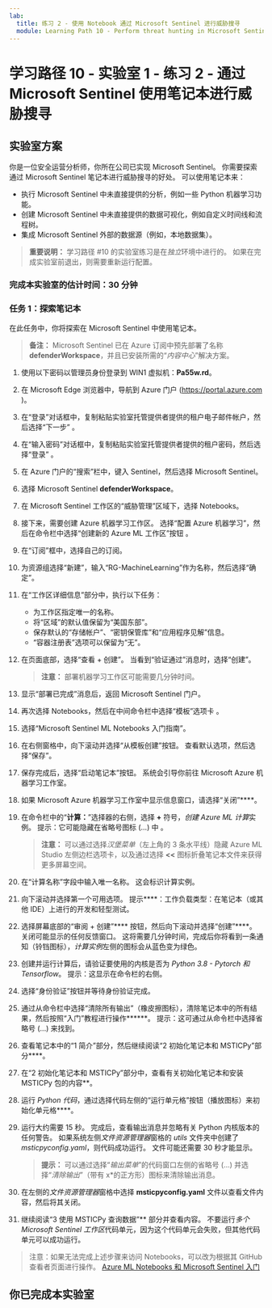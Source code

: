 ```yaml
---
lab:
  title: 练习 2 - 使用 Notebook 通过 Microsoft Sentinel 进行威胁搜寻
  module: Learning Path 10 - Perform threat hunting in Microsoft Sentinel
---
```


# 学习路径 10 - 实验室 1 - 练习 2 - 通过 Microsoft Sentinel 使用笔记本进行威胁搜寻

## 实验室方案

你是一位安全运营分析师，你所在公司已实现 Microsoft Sentinel。 你需要探索通过 Microsoft Sentinel 笔记本进行威胁搜寻的好处。 可以使用笔记本来：

- 执行 Microsoft Sentinel 中未直接提供的分析，例如一些 Python 机器学习功能。
- 创建 Microsoft Sentinel 中未直接提供的数据可视化，例如自定义时间线和流程树。
- 集成 Microsoft Sentinel 外部的数据源（例如，本地数据集）。

>**重要说明：** 学习路径 #10 的实验室练习是在*独立*环境中进行的。 如果在完成实验室前退出，则需要重新运行配置。

### 完成本实验室的估计时间：30 分钟

### 任务 1：探索笔记本

在此任务中，你将探索在 Microsoft Sentinel 中使用笔记本。

>**备注：** Microsoft Sentinel 已在 Azure 订阅中预先部署了名称 **defenderWorkspace**，并且已安装所需的“*内容中心*”解决方案。

1. 使用以下密码以管理员身份登录到 WIN1 虚拟机：**Pa55w.rd**。  

1. 在 Microsoft Edge 浏览器中，导航到 Azure 门户 (<https://portal.azure.com> )。

1. 在“登录”对话框中，复制粘贴实验室托管提供者提供的租户电子邮件帐户，然后选择“下一步”  。

1. 在“输入密码”对话框中，复制粘贴实验室托管提供者提供的租户密码，然后选择“登录”  。

1. 在 Azure 门户的“搜索”栏中，键入 Sentinel，然后选择 Microsoft Sentinel。

1. 选择 Microsoft Sentinel **defenderWorkspace**。

1. 在 Microsoft Sentinel 工作区的“威胁管理”区域下，选择 Notebooks。

1. 接下来，需要创建 Azure 机器学习工作区。 选择“配置 Azure 机器学习”，然后在命令栏中选择“创建新的 Azure ML 工作区”按钮 。

1. 在“订阅”框中，选择自己的订阅。

1. 为资源组选择“新建”，输入“RG-MachineLearning”作为名称，然后选择“确定”。 

1. 在“工作区详细信息”部分中，执行以下任务：

     - 为工作区指定唯一的名称。
     - 将“区域”的默认值保留为“美国东部”。
     - 保存默认的“存储帐户”、“密钥保管库”和“应用程序见解”信息。
     - “容器注册表”选项可以保留为“无”。

1. 在页面底部，选择“查看 + 创建”。 当看到“验证通过”消息时，选择“创建”。 

     >**注意：** 部署机器学习工作区可能需要几分钟时间。

1. 显示“部署已完成”消息后，返回 Microsoft Sentinel 门户。

1. 再次选择 Notebooks，然后在中间命令栏中选择“模板”选项卡 。 

1. 选择“Microsoft Sentinel ML Notebooks 入门指南”。

1. 在右侧窗格中，向下滚动并选择“从模板创建”按钮。 查看默认选项，然后选择“保存”。

1. 保存完成后，选择“启动笔记本”按钮。 系统会引导你前往 Microsoft Azure 机器学习工作室。

1. 如果 Microsoft Azure 机器学习工作室中显示信息窗口，请选择“关闭”****。

1. 在命令栏中的“**计算：**”选择器的右侧，选择 **+** 符号，*创建 Azure ML 计算*实例。 提示：它可能隐藏在省略号图标 (...) 中 。

     >**注意：** 可以通过选择*汉堡菜单*（左上角的 3 条水平线）隐藏 Azure ML Studio 左侧边栏选项卡，以及通过选择 **<<** 图标折叠笔记本文件来获得更多屏幕空间。

1. 在“计算名称”字段中输入唯一名称。 这会标识计算实例。

1. 向下滚动并选择第一个可用选项。 提示****：工作负载类型：在笔记本（或其他 IDE）上进行的开发和轻型测试。

1. 选择屏幕底部的“审阅 + 创建”**** 按钮，然后向下滚动并选择“创建”****。 关闭可能显示的任何反馈窗口。 这将需要几分钟时间，完成后你将看到一条通知（铃铛图标），*计算实例*左侧的图标会从蓝色变为绿色。

1. 创建并运行计算后，请验证要使用的内核是否为 *Python 3.8 - Pytorch 和 Tensorflow*。 提示：这显示在命令栏的右侧。

1. 选择“身份验证”按钮并等待身份验证完成。

1. 通过从命令栏中选择“清除所有输出”（橡皮擦图标），清除笔记本中的所有结果，然后按照“入门”教程进行操作******。 提示：这可通过从命令栏中选择省略号 (...) 来找到。

1. 查看笔记本中的“1 简介”部分，然后继续阅读“2 初始化笔记本和 MSTICPy”部分****。

1. 在“2 初始化笔记本和 MSTICPy”部分中，查看有关初始化笔记本和安装 MSTICPy 包的内容**。

1. 运行 *Python 代码*，通过选择代码左侧的“运行单元格”按钮（播放图标）来初始化单元格****。

1. 运行大约需要 15 秒。 完成后，查看输出消息并忽略有关 Python 内核版本的任何警告。 如果系统左侧*文件资源管理器*窗格的 *utils* 文件夹中创建了 *msticpyconfig.yaml*，则代码成功运行。 文件可能还需要 30 秒才能显示。

    >**提示：** 可以通过选择“*输出菜单*”的代码窗口左侧的省略号 (...) 并选择“*清除输出*”（带有 x*的正方形）图标来清除输出消息。

1. 在左侧的*文件资源管理器*窗格中选择 **msticpyconfig.yaml** 文件以查看文件内容，然后将其关闭。

1. 继续阅读“3 使用 MSTICPy 查询数据”** 部分并查看内容。 不要运行*多个 Microsoft Sentinel 工作区*代码单元，因为这个代码单元会失败，但其他代码单元可以成功运行。

>注意：如果无法完成上述步骤来访问 Notebooks，可以改为根据其 GitHub 查看者页面进行操作。 [Azure ML Notebooks 和 Microsoft Sentinel 入门](https://nbviewer.org/github/Azure/Azure-Sentinel-Notebooks/blob/master/A%20Getting%20Started%20Guide%20For%20Azure%20Sentinel%20ML%20Notebooks.ipynb) 

## 你已完成本实验室
